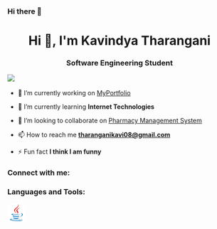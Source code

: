 ### Hi there 👋


<h1 align="center">Hi 👋, I'm Kavindya Tharangani</h1>
<h3 align="center">Software Engineering Student</h3>

<img src ="https://www.logicsofts.co.uk/blog/wp-content/uploads/2020/10/web-developer-vs-software-developer.jpg">

- 🔭 I’m currently working on [MyPortfolio](https://github.com/kavitharangani/MyPortfolio.git)

- 🌱 I’m currently learning **Internet Technologies**

- 👯 I’m looking to collaborate on [Pharmacy Management System](https://github.com/kavitharangani/Pharmacy.git)

- 📫 How to reach me **tharanganikavi08@gmail.com**

- ⚡ Fun fact **I think I am funny**

<h3 align="left">Connect with me:</h3>
<p align="left">
</p>

<h3 align="left">Languages and Tools:</h3>
<p align="left"> <a href="https://www.java.com" target="_blank" rel="noreferrer"> <img src="https://raw.githubusercontent.com/devicons/devicon/master/icons/java/java-original.svg" alt="java" width="40" height="40"/> </a> </p>


